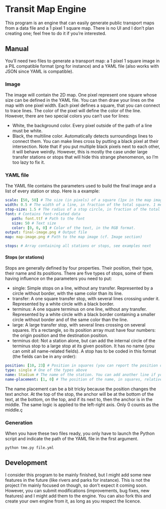 # Transit Map Engine

This program is an engine that can easily generate public transport maps from a data file and a 1 pixel 1 square map. There is no UI and I don’t plan creating one; feel free to do it if you’re interested.

## Manual

You’ll need two files to generate a transport map: a 1 pixel 1 square image in a PIL compatible format (png for instance) and a YAML file (also works with JSON since YAML is compatible).

### Image
The image will contain the 2D map. One pixel represent one square whose size can be defined in the YAML file. You can then draw your lines on the map with one pixel width. Each pixel defines a square, that you can connect to trace lines. The color of the pixel will define the color of the line. However, there are two special colors you can’t use for lines:
* White, the background color. Every pixel outside of the path of a line must be white.
* Black, the multiline color. Automatically detects surroundings lines to connect them. You can make lines cross by putting a black pixel at their intersection. Note that if you put multiple black pixels next to each other, it will behave weirdly. However, this is mostly the case under large transfer stations or stops that will hide this strange phenomenon, so I’m too lazy to fix it.

### YAML file
The YAML file contains the parameters used to build the final image and a list of every station or stop. Here is a example:
```yaml
scale: [50, 50] # The size (in pixels) of a square (1px in the map image will have this size in the final image).
width: 0.5 # The width of a line, in fraction of the total square. 1 means the line will take the entire square. You can have values greater than 1 (which means the line will be wider than a square).
stop-size: 1.5 # The radius of a stop circle, in fraction of the total square. Works like above.
font: # Contains font-related data
   path: font.ttf # Path to the font
   size: 50 # Text size
   color: [0, 0, 0] # Color of the text, in the RGB format.
output: final-image.png # Output file
map: map-image.png # Path to the map image (cf. Image section)

stops: # Array containing all stations or stops, see examples next
```

#### Stops (or stations)
Stops are generally defined by four properties. Their position, their type, their name and its positions. There are five types of stops, some of them having influence on the parameters you need to put:
* single: Simple stops on a line, without any transfer. Represented by a circle without border, with the same color than its line.
* transfer: A one square transfer stop, with several lines crossing under it. Represented by a white circle with a black border.
* terminus: A one square terminus on one line, without any transfer. Represented by a white circle with a black border containing a smaller circle without border and of the same color than the line.
* large: A large transfer stop, with several lines crossing on several squares. It’s a rectangle, so its position array must have four numbers: the origin position and the destination position.
* terminus dot: Not a station alone, but can add the internal circle of the terminus stop to a large stop at its given position. It has no name (you can omit all name-related fields).
A stop has to be coded in this format (the fields can be in any order):
```yaml
position: [10, 23] # Position in squares (you can report the position of the pixel in the map image on which you want to add the stop). If the stop is large, your position field should look like something like [10, 23, 12, 25] ([x1, y1, x2, y2]).
type: single # One of the types above
name: Stadium # The name of the station. You can add another line if you surround the name with "" and separate the two lines with \n
name-placement: [1, 0] # The position of the name, in squares, relative to the center of the stop. More details next.
```
The name placement can be a bit tricky because the position changes the text anchor. At the top of the stop, the anchor will be at the bottom of the text, at the bottom, on the top, and if its next to, then the anchor is in the middle. The same logic is applied to the left-right axis. Only 0 counts as the middle.ç

### Generation
When you have these two files ready, you only have to launch the Python script and indicate the path of the YAML file in the first argument.
```
python tme.py file.yml
```

## Development
I consider this program to be mainly finished, but I might add some new features in the future (like rivers and parks for instance). This is not the project I’m mainly focused on though, so don’t expect it coming soon. However, you can submit modifications (improvements, bug fixes, new features) and I might add them to the engine. You can also fork this and create your own engine from it, as long as you respect the licence.
